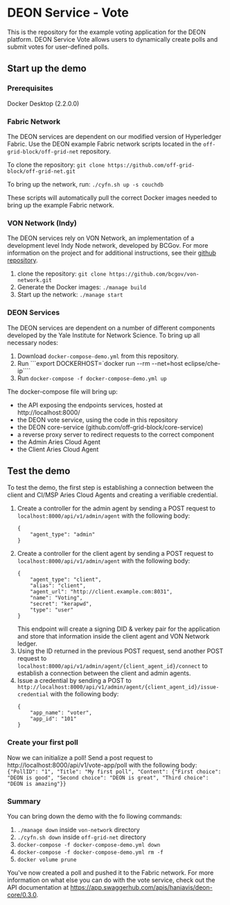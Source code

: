 
# DEON Service - Vote
This is the repository for the example voting application for the DEON platform. DEON Service Vote allows users to dynamically create polls and submit votes for user-defined polls.

## Start up the demo

### Prerequisites

Docker Desktop (2.2.0.0)

### Fabric Network
The DEON services are dependent on our modified version of Hyperledger Fabric. Use the DEON example Fabric network scripts located in the ```off-grid-block/off-grid-net``` repository. 

To clone the repository:
```git clone https://github.com/off-grid-block/off-grid-net.git```

To bring up the network, run:
```./cyfn.sh up -s couchdb```

These scripts will automatically pull the correct Docker images needed to bring up the example Fabric network. 

### VON Network (Indy)
The DEON services rely on VON Network, an implementation of a development level Indy Node network, developed by BCGov. For more information on the project and for additional instructions, see their [github repository](https://github.com/bcgov/von-network).

1. clone the repository: ```git clone https://github.com/bcgov/von-network.git```
2. Generate the Docker images: ```./manage build```
3. Start up the network: ```./manage start```

### DEON Services
The DEON services are dependent on a number of different components developed by the Yale Institute for Network Science. To bring up all necessary nodes:
1. Download  ```docker-compose-demo.yml``` from this repository.
2. Run ```export DOCKERHOST=`docker run --rm --net=host eclipse/che-ip````
3. Run ```docker-compose -f docker-compose-demo.yml up```

The docker-compose file will bring up:
 - the API exposing the endpoints services, hosted at http://localhost:8000/
-  the DEON vote service, using the code in this repository
 - the DEON core-service (github.com/off-grid-block/core-service)
 - a reverse proxy server to redirect requests to the correct component
 - the Admin Aries Cloud Agent
 - the Client Aries Cloud Agent

## Test the demo

To test the demo, the first step is establishing a connection between the client and CI/MSP Aries Cloud Agents and creating a verifiable credential.
1. Create a controller for the admin agent by sending a POST request to `localhost:8000/api/v1/admin/agent` with the following body:
    ```
    {
        "agent_type": "admin"
    }
    ```
2. Create a controller for the client agent by sending a POST request to `localhost:8000/api/v1/admin/agent` with the following body:
    ```
    {
        "agent_type": "client",
        "alias": "client",
        "agent_url": "http://client.example.com:8031",
    	"name": "Voting",
    	"secret": "kerapwd",
    	"type": "user"
    }
    ```
    This endpoint will create a signing DID & verkey pair for the application and store that information inside the client agent and VON Network ledger.
3. Using the ID returned in the previous POST request, send another POST request to `localhost:8000/api/v1/admin/agent/{client_agent_id}/connect` to establish a connection between the client and admin agents.
4. Issue a credential by sending a POST to `http://localhost:8000/api/v1/admin/agent/{client_agent_id}/issue-credential` with the following body:
    ```
    {
        "app_name": "voter",
        "app_id": "101"
    }
    ```

### Create your first poll
Now we can initialize a poll! Send a post request to http://localhost:8000/api/v1/vote-app/poll with the following body: `{"PollID": "1", "Title": "My first poll", "Content": {"First choice": "DEON is good", "Second choice": "DEON is great", "Third choice": "DEON is amazing"}}`

### Summary

You can bring down the demo with the fo llowing commands:
1. ```./manage down``` inside ```von-network``` directory
2. ```./cyfn.sh down``` inside ```off-grid-net``` directory
3. ```docker-compose -f docker-compose-demo.yml down```
4. ```docker-compose -f docker-compose-demo.yml rm -f```
5. ```docker volume prune```


You've now created a poll and pushed it to the Fabric network. For more information on what else you can do with the vote service, check out the API documentation at https://app.swaggerhub.com/apis/haniavis/deon-core/0.3.0.